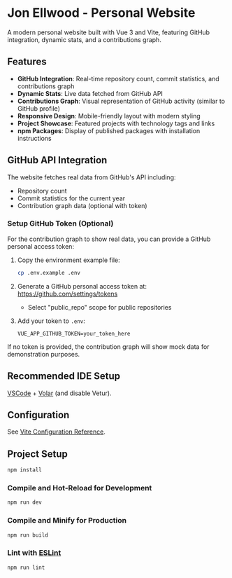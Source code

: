 # Jon Ellwood - Personal Website

A modern personal website built with Vue 3 and Vite, featuring GitHub integration, dynamic stats, and a contributions graph.

## Features

- **GitHub Integration**: Real-time repository count, commit statistics, and contributions graph
- **Dynamic Stats**: Live data fetched from GitHub API
- **Contributions Graph**: Visual representation of GitHub activity (similar to GitHub profile)
- **Responsive Design**: Mobile-friendly layout with modern styling
- **Project Showcase**: Featured projects with technology tags and links
- **npm Packages**: Display of published packages with installation instructions

## GitHub API Integration

The website fetches real data from GitHub's API including:
- Repository count
- Commit statistics for the current year
- Contribution graph data (optional with token)

### Setup GitHub Token (Optional)

For the contribution graph to show real data, you can provide a GitHub personal access token:

1. Copy the environment example file:
   ```sh
   cp .env.example .env
   ```

2. Generate a GitHub personal access token at: https://github.com/settings/tokens
   - Select "public_repo" scope for public repositories

3. Add your token to `.env`:
   ```
   VUE_APP_GITHUB_TOKEN=your_token_here
   ```

If no token is provided, the contribution graph will show mock data for demonstration purposes.

## Recommended IDE Setup

[VSCode](https://code.visualstudio.com/) + [Volar](https://marketplace.visualstudio.com/items?itemName=Vue.volar) (and disable Vetur).

## Configuration

See [Vite Configuration Reference](https://vite.dev/config/).

## Project Setup

```sh
npm install
```

### Compile and Hot-Reload for Development

```sh
npm run dev
```

### Compile and Minify for Production

```sh
npm run build
```

### Lint with [ESLint](https://eslint.org/)

```sh
npm run lint
```

